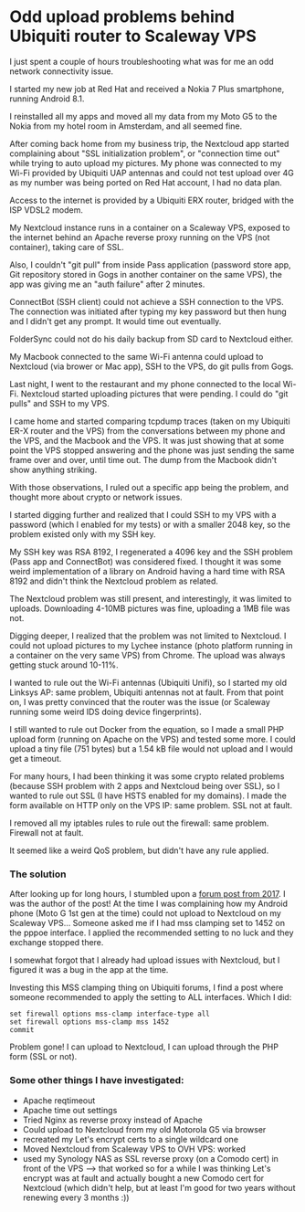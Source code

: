 # Odd upload problems behind Ubiquiti router to Scaleway VPS

I just spent a couple of hours troubleshooting what was for me an odd network connectivity issue.

I started my new job at Red Hat and received a Nokia 7 Plus smartphone, running Android 8.1.

I reinstalled all my apps and moved all my data from my Moto G5 to the Nokia from my hotel room in Amsterdam, and all seemed fine.

After coming back home from my business trip, the Nextcloud app started complaining about "SSL initialization problem", or "connection time out" while trying to auto upload my pictures. My phone was connected to my Wi-Fi provided by Ubiquiti UAP antennas and could not test upload over 4G as my number was being ported on Red Hat account, I had no data plan.

Access to the internet is provided by a Ubiquiti ERX router, bridged with the ISP VDSL2 modem.

My Nextcloud instance runs in a container on a Scaleway VPS, exposed to the internet behind an Apache reverse proxy running on the VPS (not container), taking care of SSL.

Also, I couldn't "git pull" from inside Pass application (password store app, Git repository stored in Gogs in another container on the same VPS), the app was giving me an "auth failure" after 2 minutes.

ConnectBot (SSH client) could not achieve a SSH connection to the VPS. The connection was initiated after typing my key password but then hung and I didn't get any prompt. It would time out eventually.

FolderSync could not do his daily backup from SD card to Nextcloud either.

My Macbook connected to the same Wi-Fi antenna could upload to Nextcloud (via brower or Mac app), SSH to the VPS, do git pulls from Gogs.

Last night, I went to the restaurant and my phone connected to the local Wi-Fi. Nextcloud started uploading pictures that were pending. I could do "git pulls" and SSH to my VPS.

I came home and started comparing tcpdump traces (taken on my Ubiquiti ER-X router and the VPS) from the conversations between my phone and the VPS, and the Macbook and the VPS. It was just showing that at some point the VPS stopped answering and the phone was just sending the same frame over and over, until time out. The dump from the Macbook didn't show anything striking.

With those observations, I ruled out a specific app being the problem, and thought more about crypto or network issues.

I started digging further and realized that I could SSH to my VPS with a password (which I enabled for my tests) or with a smaller 2048 key, so the problem existed only with my SSH key.

My SSH key was RSA 8192, I regenerated a 4096 key and the SSH problem (Pass app and ConnectBot) was considered fixed. I thought it was some weird implementation of a library on Android having a hard time with RSA 8192 and didn't think the Nextcloud problem as related.

The Nextcloud problem was still present, and interestingly, it was limited to uploads. Downloading 4-10MB pictures was fine, uploading a 1MB file was not.

Digging deeper, I realized that the problem was not limited to Nextcloud. I could not upload pictures to my Lychee instance (photo platform running in a container on the very same VPS) from Chrome. The upload was always getting stuck around 10-11%.

I wanted to rule out the Wi-Fi antennas (Ubiquiti Unifi), so I started my old Linksys AP: same problem, Ubiquiti antennas not at fault. From that point on, I was pretty convinced that the router was the issue (or Scaleway running some weird IDS doing device fingerprints).

I still wanted to rule out Docker from the equation, so I made a small PHP upload form (running on Apache on the VPS) and tested some more. I could upload a tiny file (751 bytes) but a 1.54 kB file would not upload and I would get a timeout.

For many hours, I had been thinking it was some crypto related problems (because SSH problem with 2 apps and Nextcloud being over SSL), so I wanted to rule out SSL (I have HSTS enabled for my domains). I made the form available on HTTP only on the VPS IP: same problem. SSL not at fault.

I removed all my iptables rules to rule out the firewall: same problem. Firewall not at fault.

It seemed like a weird QoS problem, but didn't have any rule applied.

### The solution

After looking up for long hours, I stumbled upon a [forum post from 2017](https://community.ubnt.com/t5/EdgeRouter/UAP-Pro-can-t-reach-remote-controller-behind-ER-X-works-fine/m-p/2142678/highlight/true#M186119). I was the author of the post! At the time I was complaining how my Android phone (Moto G 1st gen at the time) could not upload to Nextcloud on my Scaleway VPS... Someone asked me if I had mss clamping set to 1452 on the pppoe interface. I applied the recommended setting to no luck and they exchange stopped there.

I somewhat forgot that I already had upload issues with Nextcloud, but I figured it was a bug in the app at the time.

Investing this MSS clamping thing on Ubiquiti forums, I find a post where someone recommended to apply the setting to ALL interfaces. Which I did:

```
set firewall options mss-clamp interface-type all
set firewall options mss-clamp mss 1452
commit
```

Problem gone! I can upload to Nextcloud, I can upload through the PHP form (SSL or not).

### Some other things I have investigated: 

- Apache reqtimeout
- Apache time out settings
- Tried Nginx as reverse proxy instead of Apache
- Could upload to Nextcloud from my old Motorola G5 via browser
- recreated my Let's encrypt certs to a single wildcard one
- Moved Nextcloud from Scaleway VPS to OVH VPS: worked
- used my Synology NAS as SSL reverse proxy (on a Comodo cert) in front of the VPS --> that worked so for a while I was thinking Let's encrypt was at fault and actually bought a new Comodo cert for Nextcloud (which didn't help, but at least I'm good for two years without renewing every 3 months :))